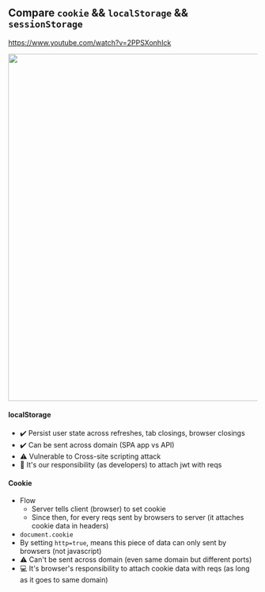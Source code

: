 ## Compare `cookie` && `localStorage` && `sessionStorage`
https://www.youtube.com/watch?v=2PPSXonhIck

<img width="700px" src="https://user-images.githubusercontent.com/28957748/130888548-e2129ea0-215f-43b6-8201-f818e522f33f.png" />

#### localStorage
- ✔️ Persist user state across refreshes, tab closings, browser closings
- ✔️ Can be sent across domain (SPA app vs API)
- ⚠️ Vulnerable to Cross-site scripting attack
- 🧑 It's our responsibility (as developers) to attach jwt with reqs

#### Cookie
- Flow
  - Server tells client (browser) to set cookie
  - Since then, for every reqs sent by browsers to server (it attaches cookie data in headers)
- `document.cookie`
- By setting `http=true`, means this piece of data can only sent by browsers (not javascript)
- ⚠️ Can't be sent across domain (even same domain but different ports)
- 💻 It's browser's responsibility to attach cookie data with reqs (as long as it goes to same domain)
